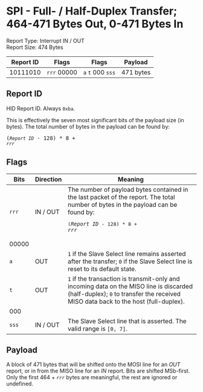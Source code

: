
# SPI - Full- / Half-Duplex Transfer; 464-471 Bytes Out, 0-471 Bytes In
Report Type: Interrupt IN / OUT<br />
Report Size: 474 Bytes

| Report ID | Flags | Flags | Payload |
|-----------|-------|-------|---------|
| 10111010 | `rrr`&nbsp;00000 | `a`&nbsp;`t`&nbsp;000&nbsp;`sss` | 471 bytes |

## Report ID
HID Report ID.  Always `0xba`.

This is effectively the seven most significant bits of the payload size (in bytes).  The total number of bytes in the payload can be found by: <pre>(*`Report ID`* - 128) * 8 + *`rrr`*</pre>

## Flags
| Bits  | Direction | Meaning |
|-------|-----------|---------|
| `rrr` | IN / OUT  | The number of payload bytes contained in the last packet of the report.  The total number of bytes in the payload can be found by: <pre>(*`Report ID`* - 128) * 8 + *`rrr`*</pre> |
| 00000 |          |                                                                       |
| `a`   | OUT      | `1` if the Slave Select line remains asserted after the transfer; `0` if the Slave Select line is reset to its default state. |
| `t`   | OUT      | `1` if the transaction is transmit-only and incoming data on the MISO line is discarded (half-duplex); `0` to transfer the received MISO data back to the host (full-duplex). |
| 000   |          |                                                                       |
| `sss` | IN / OUT | The Slave Select line that is asserted.  The valid range is `[0, 7]`. |

## Payload
A block of 471 bytes that will be shifted onto the MOSI line for an *OUT* report, or in from the MISO line for an *IN* report.  Bits are shifted MSb-first.  Only the first 464 + *`rrr`* bytes are meaningful, the rest are ignored or undefined.
